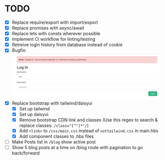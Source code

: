 # TODO

- [x] Replace require/export with import/export
- [x] Replace promises with async/await
- [x] Replace lets with consts wherever possible
- [x] Implement CI workflow for linting/testing
- [x] Retreive login history from database instead of cookie
- [x] Bugfix: ![Alt text](image.png)
- [x] Replace bootstrap with tailwind/daisyui
  - [x] Set up tailwind
  - [x] Set up daisyui
  - [x] Remove bootstrap CDN link and classes (Use this regex to search & replace classes: `/class="[^"]*"/`)
  - [x] Add `<link>` to `/css/main.css` instead of `nottailwind.css` in main.hbs
  - [x] Add component classes to .hbs files
- [ ] Make Posts list in `/blog` show active post
- [ ] Show 5 blog posts at a time on /blog route with pagination to go back/forward
